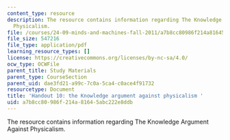 ```yaml
---
content_type: resource
description: The resource contains information regarding The Knowledge Argument Against
  Physicalism.
file: /courses/24-09-minds-and-machines-fall-2011/a7b8cc80986f214a81645abc222e8ddb_MIT24_09F11_knowledge.pdf
file_size: 547216
file_type: application/pdf
learning_resource_types: []
license: https://creativecommons.org/licenses/by-nc-sa/4.0/
ocw_type: OCWFile
parent_title: Study Materials
parent_type: CourseSection
parent_uid: dae3fd21-a99c-7c0a-5ca4-c0ace4f91732
resourcetype: Document
title: 'Handout 10: the Knowledge argument against physicalism '
uid: a7b8cc80-986f-214a-8164-5abc222e8ddb
---
```

The resource contains information regarding The Knowledge Argument Against Physicalism.